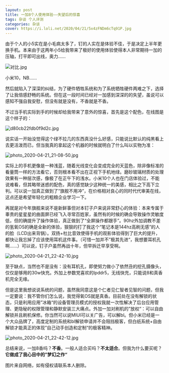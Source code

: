 ```yaml
---
layout: post
title: 一加8个人使用体验——失望后的惊喜
tags: 杂谈 个人评测
categories: 杂谈
cover: https://i.loli.net/2020/04/21/5x4zFNDm6cTq91P.jpg
---
```


由于个人的小5实在是小毛病太多了，钉的人实在是体验不佳，于是决定上半年更换手机。本来由于这两年小5给我带来了极好的使用体验使得本人非常期待一加的压轴，打平即可出线，奥力……
 
 ![对比.jpg](https://i.loli.net/2020/04/21/CxWqHGAsj2oO81S.jpg)

小米10，NB……

然后就陷入了深深的纠结，为了硬件牺牲系统和为了系统牺牲硬件两难之下，选择了让我倍感舒畅的系统。但在这一段时间已经对一加感到深深的的失望，虽说可以感知不强自我安慰，但没有就是没有，不香就是不香。

不过当手机实际到手的时候却给我带来了意外的惊喜，首先是这个配色，在线图是这个样子的：

![d80cb22fdb0f9d2c.jpg](https://i.loli.net/2020/04/21/ngqQ9cfm5zIsVi7.jpg)

说实话一开始没觉得这个绿不拉几的东西真没什么好感，只能说比默认的纯黑看上去更活泼而已，但当我真的拿起这个机器的时候就明白了什么叫以实物为准：

![photo_2020-04-21_21-08-50.jpg](https://i.loli.net/2020/04/21/Qj42t7hHqVlzDo8.jpg)

实际上的手机更像是一种浅蓝，随着光线变化会变成完全的天蓝色，除非像标准的看量筒一样的方法看它，否则根本看不出在正视下手机地绿。磨砂玻璃材质的处理效果有一种层次感，像极了在正午下的浅水。小米10个人也在门店体验过，不能说难看，但其略带迷惑的配色，真的感觉缺少这种统一的美感，相比之下高下立判。可以说一加真正做到了“旗舰不用冲”，在价格相对良心的同时代代审美在线，这点还是希望年轻化的粗粮企业学习一下。

再就是对今年旗舰来说不是新鲜事但对本钉子户来说非常舒心的体验：本来专属于睾贵的星星星的曲面屏已经飞入寻常百姓家，虽然有的时候的确会导致操作灵敏度低，但的确提升了操作体验，真正做到了“全屏操作都跟手”。90hz外加调教不差的氢氧OS的确是全新的体验，狠狠的打了我这个“笔记本是144hz高刷无感”的人的脸（LCD出来背锅）。双扬+杜比音效使得手机的观影体验得到了巨大的提升，都快让我忘掉了应该使用耳机这件事。（可惜一加并不”极其先进“，我想要耳机孔啊......）可以说，钉子户虽然再战十年，但早拆迁早享受啊。

![photo_2020-04-21_22-42-10.jpg](https://i.loli.net/2020/04/21/vf5h64aMtAn3JKm.jpg)

至于缺点，当然也不是没有：没有耳机孔，即使努力做小了依然丑的挖孔摄像头，仅仅是够用的30w快充。外加上参数党喜欢的lpddr5，无线快充，只能说8和真香机完全无缘。

但是这里我想说说系统的问题，虽然我同意这是个仁者见仁智者见智的问题，但我一定要说：我不管你们怎么说，我觉得氧OS就是真香。目前处在没有解锁的状态，只是利用应用”冰箱“的设备管理员模式的授权我就一次性解决了后台应用管理、更隐秘的权限管理和静默安装三大痛点。外加一加对刷机的”放权“：可以自由解锁并且刷机保修。你当然可以说MIUI可以关广告，可以解bl。但小米已经是一个大众品牌了，高度定制的系统和bl解锁申请并不会阻挡极客，但白纸系统+自由解锁才能真正的体现”自己动手创造和定制“的极客精神。

![photo_2020-04-21_22-42-12.jpg](https://i.loli.net/2020/04/21/o9SyWsGidCIUAx5.jpg)

总结来说，一加8香吗？**不香**。一般人适合买吗？**不太适合**。但我为什么要买呢？**它做成了我心目中的”梦幻之作“**

图片来自网络，如有侵权请联系本人删除。